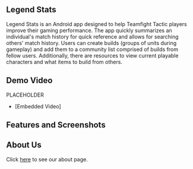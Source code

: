 ## Legend Stats
Legend Stats is an Android app designed to help Teamfight Tactic players improve their gaming performance. The app quickly summarizes an individual's match history for quick reference and allows for searching others' match history. Users can create builds (groups of units during gameplay) and add them to a community list comprised of builds from fellow users. Additionally, there are resources to view current playable characters and what items to build from others.
## Demo Video
PLACEHOLDER
- [Embedded Video]
## Features and Screenshots
## About Us
Click [here](https://sccapstone.github.io/Kanye-West-Fan-Club/about.html) to see our about page.
